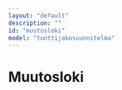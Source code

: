 ```yaml
---
layout: "default"
description: ""
id: "muutosloki"
model: "tonttijakosuunnitelma"
---
```

# Muutosloki
